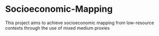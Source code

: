 # Socioeconomic-Mapping
This project aims to achieve socioeconomic mapping from low-resource contexts through the use of mixed medium proxies
